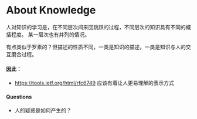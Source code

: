 About Knowledge
==============

人对知识的学习是，在不同层次间来回跳跃的过程，不同层次的知识具有不同的概括程度。
某一层次也有并列的情况。

有点类似于罗素的？但描述的性质不同，一类是知识的描述，一类是知识与人的交互磨合过程。


#### 因此：

+ <https://tools.ietf.org/html/rfc6749> 应该有着让人更易理解的表示方式


#### Questions

+ 人的疑惑是如何产生的？
